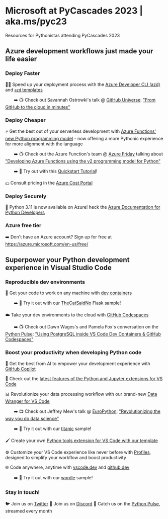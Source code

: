 # Microsoft at PyCascades 2023 | aka.ms/pyc23
Resources for Pythonistas attending PyCascades 2023

## Azure development workflows just made your life easier

### Deploy Faster 

🏃‍♀️ Speed up your deployment process with the [Azure Developer CLI (azd)](https://docs.microsoft.com/en-us/cli/azure/install-azure-cli) and [`azd` templates](https://azure.github.io/awesome-azd/) 

&nbsp;&nbsp;&nbsp;&nbsp;&nbsp;&nbsp;&nbsp;➡️ 📺 Check out Savannah Ostrowki's talk @ [GitHub Universe](https://githubuniverse.com/): ["From GitHub to the cloud in minutes"](https://www.youtube.com/watch?v=9z3PiHSCcYs)


### Deploy Cheaper

⚡ Get the best out of your serverless development with [Azure Functions' new Python programming model](https://learn.microsoft.com/en-us/azure/azure-functions/functions-bindings-triggers-python) - now offering a more Pythonic experience for more alignment with the language

&nbsp;&nbsp;&nbsp;&nbsp;&nbsp;&nbsp;&nbsp;➡️ 📺 Check out the Azure Function's team  @ [Azure Friday](https://learn.microsoft.com/en-us/Shows/Azure-Friday) talking about ["Developing Azure Functions using the v2 programming model for Python"](https://www.youtube.com/watch?v=KARieaWBxuk)

&nbsp;&nbsp;&nbsp;&nbsp;&nbsp;&nbsp;&nbsp;➡️ 💪 Try out with this [Quickstart Tutorial](https://learn.microsoft.com/en-us/azure/azure-functions/create-first-function-vs-code-python?pivots=python-mode-decorators)!

💵 Consult pricing in the [Azure Cost Portal](https://azure.microsoft.com/pricing/calculator/)

### Deploy Securely

📢 Python 3.11 is now available on Azure! heck the [Azure Documentation for Python Developers](https://azure.microsoft.com/en-us/resources/developers/python/)

###  Azure free tier 
➡️ Don't have an Azure account? Sign up for free at https://azure.microsoft.com/en-us/free/

## Superpower your Python development experience in Visual Studio Code

### Reproducible dev environments

📂 Get your code to work on any machine with [dev containers](https://code.visualstudio.com/docs/devcontainers/containers)

 &nbsp;&nbsp;&nbsp;&nbsp;&nbsp;&nbsp;&nbsp;➡️ 💪 Try it out with our [TheCatSaidNo](https://github.com/luabud/TheCatSaidNo) Flask sample!

☁️ Take your dev environments to the cloud with [GitHub Codespaces](https://code.visualstudio.com/docs/remote/codespaces)

&nbsp;&nbsp;&nbsp;&nbsp;&nbsp;&nbsp;&nbsp;➡️ 📺 Check out Dawn Wages's and Pamela Fox's conversation on the [Python Pulse](https://devblogs.microsoft.com/python/announcing-python-pulse/): ["Using PostgreSQL inside VS Code Dev Containers & GitHub Codespaces"](https://www.youtube.com/watch?v=JTHTWp9DIZQ)


### Boost your productivity when developing Python code 
🧠 Get the best from AI to empower your development experience with [GitHub Copilot](https://code.visualstudio.com/docs/editor/artificial-intelligence)

🐍 Check out the [latest features of the Python and Jupyter extensions for VS Code](https://devblogs.microsoft.com/python/)

📊 Revolutionize your data processing workflow with our brand-new [Data Wranger for VS Code](https://aka.ms/datawrangler)  

&nbsp;&nbsp;&nbsp;&nbsp;&nbsp;&nbsp;&nbsp;➡️ 📺 Check out Jeffrey Mew's talk @ [EuroPython](https://ep2022.europython.eu/): ["Revolutionizing the way you do data science"](https://www.youtube.com/watch?v=uPRQXDjQhMs&t=574s)

&nbsp;&nbsp;&nbsp;&nbsp;&nbsp;&nbsp;&nbsp;➡️ 💪 Try it out with our [titanic](https://github.com/luabud/pycascades2023-msft/tree/main/titanic) sample!


🖌️ Create your own [Python tools extension for VS Code with our template](https://github.com/microsoft/vscode-python-tools-extension-template)

⚙️ Customize your VS Code experience like never before with [Profiles](https://code.visualstudio.com/docs/editor/profiles), designed to simplify your workflow and boost productivity

🌐 Code anywhere, anytime with [vscode.dev](https://vscode.dev/) and [github.dev](https://github.dev/)  

&nbsp;&nbsp;&nbsp;&nbsp;&nbsp;&nbsp;&nbsp;➡️ 💪 Try it out with our [wordle](https://github.com/luabud/wordle) sample!

### Stay in touch!

🐦 Join us on [Twitter](https://twitter.com/pythonvscode)
🤖 Join us on [Discord](https://aka.ms/python-discord)
🐍 Catch us on the [Python Pulse](https://devblogs.microsoft.com/python/announcing-python-pulse/), streamed every month
